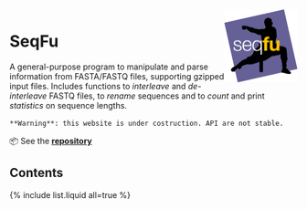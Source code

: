 <a href="https://telatin.github.io/seqfu2" description="SeqFu documentation">
<img align="right" width="128" height="128" src="img/seqfu-512.png"></a>

# SeqFu


A general-purpose program to manipulate and parse information from FASTA/FASTQ files,
supporting gzipped input files.
Includes functions to _interleave_ and _de-interleave_ FASTQ files,
to _rename_ sequences and to _count_ and print _statistics_ on sequence lengths.


```note
**Warning**: this website is under costruction. API are not stable.
```

:package: See the **[repository](https://github.com/telatin/seqfu2)**


## Contents

{% include list.liquid all=true %}
